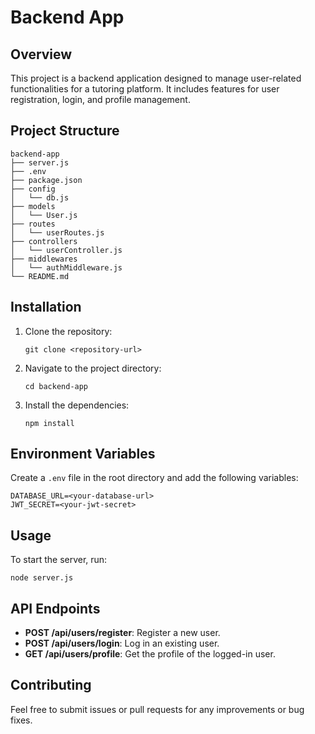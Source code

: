 # Backend App

## Overview
This project is a backend application designed to manage user-related functionalities for a tutoring platform. It includes features for user registration, login, and profile management.

## Project Structure
```
backend-app
├── server.js
├── .env
├── package.json
├── config
│   └── db.js
├── models
│   └── User.js
├── routes
│   └── userRoutes.js
├── controllers
│   └── userController.js
├── middlewares
│   └── authMiddleware.js
└── README.md
```

## Installation
1. Clone the repository:
   ```
   git clone <repository-url>
   ```
2. Navigate to the project directory:
   ```
   cd backend-app
   ```
3. Install the dependencies:
   ```
   npm install
   ```

## Environment Variables
Create a `.env` file in the root directory and add the following variables:
```
DATABASE_URL=<your-database-url>
JWT_SECRET=<your-jwt-secret>
```

## Usage
To start the server, run:
```
node server.js
```

## API Endpoints
- **POST /api/users/register**: Register a new user.
- **POST /api/users/login**: Log in an existing user.
- **GET /api/users/profile**: Get the profile of the logged-in user.

## Contributing
Feel free to submit issues or pull requests for any improvements or bug fixes.